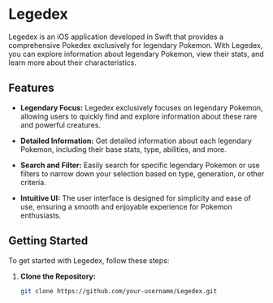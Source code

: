 # Legedex

Legedex is an iOS application developed in Swift that provides a comprehensive Pokedex exclusively for legendary Pokemon. With Legedex, you can explore information about legendary Pokemon, view their stats, and learn more about their characteristics.

## Features

- **Legendary Focus:** Legedex exclusively focuses on legendary Pokemon, allowing users to quickly find and explore information about these rare and powerful creatures.

- **Detailed Information:** Get detailed information about each legendary Pokemon, including their base stats, type, abilities, and more.

- **Search and Filter:** Easily search for specific legendary Pokemon or use filters to narrow down your selection based on type, generation, or other criteria.

- **Intuitive UI:** The user interface is designed for simplicity and ease of use, ensuring a smooth and enjoyable experience for Pokemon enthusiasts.

## Getting Started

To get started with Legedex, follow these steps:

1. **Clone the Repository:**
   ```bash
   git clone https://github.com/your-username/Legedex.git
